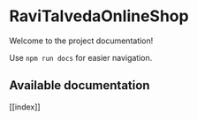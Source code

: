 # RaviTalvedaOnlineShop

Welcome to the project documentation!

Use `npm run docs` for easier navigation.

## Available documentation

[[index]]
